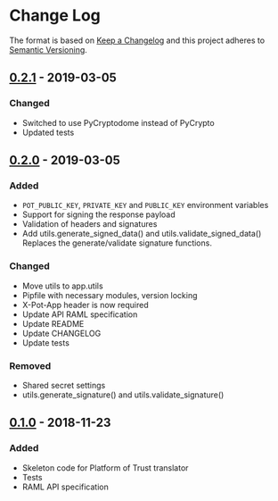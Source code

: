 # Change Log

The format is based on [Keep a Changelog](http://keepachangelog.com/) and this 
project adheres to [Semantic Versioning](http://semver.org/).

## [0.2.1] - 2019-03-05
### Changed
- Switched to use PyCryptodome instead of PyCrypto
- Updated tests

## [0.2.0] - 2019-03-05
### Added
- `POT_PUBLIC_KEY`, `PRIVATE_KEY` and `PUBLIC_KEY` environment variables
- Support for signing the response payload
- Validation of headers and signatures
- Add utils.generate_signed_data() and utils.validate_signed_data()
Replaces the generate/validate signature functions.

### Changed
- Move utils to app.utils
- Pipfile with necessary modules, version locking
- X-Pot-App header is now required
- Update API RAML specification
- Update README
- Update CHANGELOG
- Update tests

### Removed
- Shared secret settings
- utils.generate_signature() and utils.validate_signature()

## [0.1.0] - 2018-11-23
### Added
- Skeleton code for Platform of Trust translator
- Tests
- RAML API specification

[Unreleased]: https://github.com/PlatformOfTrust/translator-skeleton-python/compare/0.2.1...HEAD
[0.2.1]: https://github.com/PlatformOfTrust/translator-skeleton-python/tree/0.2.0...0.2.1
[0.2.0]: https://github.com/PlatformOfTrust/translator-skeleton-python/tree/0.1.0...0.2.0
[0.1.0]: https://github.com/PlatformOfTrust/translator-skeleton-python/tree/0.1.0